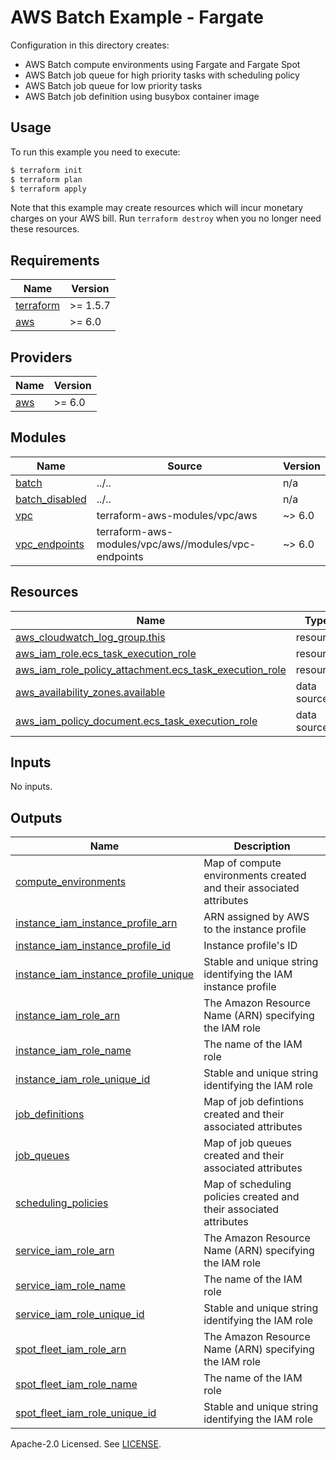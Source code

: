 # AWS Batch Example - Fargate

Configuration in this directory creates:

- AWS Batch compute environments using Fargate and Fargate Spot
- AWS Batch job queue for high priority tasks with scheduling policy
- AWS Batch job queue for low priority tasks
- AWS Batch job definition using busybox container image

## Usage

To run this example you need to execute:

```bash
$ terraform init
$ terraform plan
$ terraform apply
```

Note that this example may create resources which will incur monetary charges on your AWS bill. Run `terraform destroy` when you no longer need these resources.

<!-- BEGIN_TF_DOCS -->
## Requirements

| Name | Version |
|------|---------|
| <a name="requirement_terraform"></a> [terraform](#requirement\_terraform) | >= 1.5.7 |
| <a name="requirement_aws"></a> [aws](#requirement\_aws) | >= 6.0 |

## Providers

| Name | Version |
|------|---------|
| <a name="provider_aws"></a> [aws](#provider\_aws) | >= 6.0 |

## Modules

| Name | Source | Version |
|------|--------|---------|
| <a name="module_batch"></a> [batch](#module\_batch) | ../.. | n/a |
| <a name="module_batch_disabled"></a> [batch\_disabled](#module\_batch\_disabled) | ../.. | n/a |
| <a name="module_vpc"></a> [vpc](#module\_vpc) | terraform-aws-modules/vpc/aws | ~> 6.0 |
| <a name="module_vpc_endpoints"></a> [vpc\_endpoints](#module\_vpc\_endpoints) | terraform-aws-modules/vpc/aws//modules/vpc-endpoints | ~> 6.0 |

## Resources

| Name | Type |
|------|------|
| [aws_cloudwatch_log_group.this](https://registry.terraform.io/providers/hashicorp/aws/latest/docs/resources/cloudwatch_log_group) | resource |
| [aws_iam_role.ecs_task_execution_role](https://registry.terraform.io/providers/hashicorp/aws/latest/docs/resources/iam_role) | resource |
| [aws_iam_role_policy_attachment.ecs_task_execution_role](https://registry.terraform.io/providers/hashicorp/aws/latest/docs/resources/iam_role_policy_attachment) | resource |
| [aws_availability_zones.available](https://registry.terraform.io/providers/hashicorp/aws/latest/docs/data-sources/availability_zones) | data source |
| [aws_iam_policy_document.ecs_task_execution_role](https://registry.terraform.io/providers/hashicorp/aws/latest/docs/data-sources/iam_policy_document) | data source |

## Inputs

No inputs.

## Outputs

| Name | Description |
|------|-------------|
| <a name="output_compute_environments"></a> [compute\_environments](#output\_compute\_environments) | Map of compute environments created and their associated attributes |
| <a name="output_instance_iam_instance_profile_arn"></a> [instance\_iam\_instance\_profile\_arn](#output\_instance\_iam\_instance\_profile\_arn) | ARN assigned by AWS to the instance profile |
| <a name="output_instance_iam_instance_profile_id"></a> [instance\_iam\_instance\_profile\_id](#output\_instance\_iam\_instance\_profile\_id) | Instance profile's ID |
| <a name="output_instance_iam_instance_profile_unique"></a> [instance\_iam\_instance\_profile\_unique](#output\_instance\_iam\_instance\_profile\_unique) | Stable and unique string identifying the IAM instance profile |
| <a name="output_instance_iam_role_arn"></a> [instance\_iam\_role\_arn](#output\_instance\_iam\_role\_arn) | The Amazon Resource Name (ARN) specifying the IAM role |
| <a name="output_instance_iam_role_name"></a> [instance\_iam\_role\_name](#output\_instance\_iam\_role\_name) | The name of the IAM role |
| <a name="output_instance_iam_role_unique_id"></a> [instance\_iam\_role\_unique\_id](#output\_instance\_iam\_role\_unique\_id) | Stable and unique string identifying the IAM role |
| <a name="output_job_definitions"></a> [job\_definitions](#output\_job\_definitions) | Map of job defintions created and their associated attributes |
| <a name="output_job_queues"></a> [job\_queues](#output\_job\_queues) | Map of job queues created and their associated attributes |
| <a name="output_scheduling_policies"></a> [scheduling\_policies](#output\_scheduling\_policies) | Map of scheduling policies created and their associated attributes |
| <a name="output_service_iam_role_arn"></a> [service\_iam\_role\_arn](#output\_service\_iam\_role\_arn) | The Amazon Resource Name (ARN) specifying the IAM role |
| <a name="output_service_iam_role_name"></a> [service\_iam\_role\_name](#output\_service\_iam\_role\_name) | The name of the IAM role |
| <a name="output_service_iam_role_unique_id"></a> [service\_iam\_role\_unique\_id](#output\_service\_iam\_role\_unique\_id) | Stable and unique string identifying the IAM role |
| <a name="output_spot_fleet_iam_role_arn"></a> [spot\_fleet\_iam\_role\_arn](#output\_spot\_fleet\_iam\_role\_arn) | The Amazon Resource Name (ARN) specifying the IAM role |
| <a name="output_spot_fleet_iam_role_name"></a> [spot\_fleet\_iam\_role\_name](#output\_spot\_fleet\_iam\_role\_name) | The name of the IAM role |
| <a name="output_spot_fleet_iam_role_unique_id"></a> [spot\_fleet\_iam\_role\_unique\_id](#output\_spot\_fleet\_iam\_role\_unique\_id) | Stable and unique string identifying the IAM role |
<!-- END_TF_DOCS -->

Apache-2.0 Licensed. See [LICENSE](https://github.com/terraform-aws-modules/terraform-aws-batch/blob/master/LICENSE).
